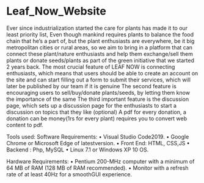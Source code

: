 # Leaf_Now_Website
Ever since industrialization started the care for plants has made it to our least priority list, Even though mankind requires plants to balance the food chain that he’s a part of, but the plant enthusiasts are everywhere, be it big metropolitan cities or rural areas, so we aim to bring in a platform that can connect these plant/nature enthusiasts and help them exchange/sell them plants or donate seeds/plants as part of the green initiative that we started 2 years back. The most crucial feature of LEAF NOW is connecting enthusiasts, which means that users should be able to create an account on the site and can start filling out a form to submit their services, which will later be published by our team if it is genuine The second feature is encouraging users to sell/buy/donate plants/seeds, by letting them know the importance of the same The third important feature is the discussion page, which sets up a discussion page for the enthusiasts to start a discussion on topics that they like (optional) A pdf for every donation, a donation can be money(1rs for every plant) requires you to convert web content to pdf.

Tools used: Software Requirements:
• Visual Studio Code2019. 
• Google Chrome or Microsoft Edge of latestversion. 
• Front End: HTML, CSS,JS 
• Backend : Php, MySQL 
• Linux 7.1 or Windows XP 10 OS.

Hardware Requirements:
• Pentium 200-MHz computer with a minimum of 64 MB of RAM (128 MB of RAM recommended).
• Monitor with a refresh rate of at least 40Hz for a smoothGUI experience.
